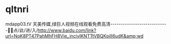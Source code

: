 # qltnri
mdapp03.tⅤ 天美传媒,绿巨人视频在线观看免费高清----------------------------🧘🧘点/此/进/入/http://www.baidu.com/link?url=NoK8PT47PahMhFH8Vie_jnciyIKNTTtVBQKpill6udK&amp;wd
